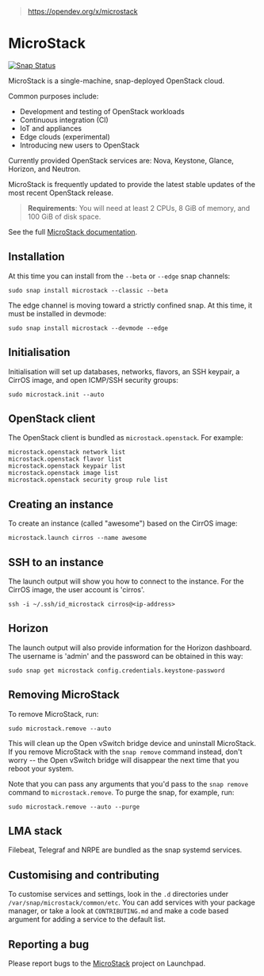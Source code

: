 

> https://opendev.org/x/microstack

# MicroStack

[![Snap Status][snap-build-badge]][snap-build-status]

MicroStack is a single-machine, snap-deployed OpenStack cloud.

Common purposes include:

* Development and testing of OpenStack workloads
* Continuous integration (CI)
* IoT and appliances
* Edge clouds (experimental)
* Introducing new users to OpenStack

Currently provided OpenStack services are: Nova, Keystone, Glance, Horizon, and
Neutron.

MicroStack is frequently updated to provide the latest stable updates of the
most recent OpenStack release.

> **Requirements**:
  You will need at least 2 CPUs, 8 GiB of memory, and 100 GiB of disk space.

See the full [MicroStack documentation][microstack-docs].

## Installation

At this time you can install from the `--beta` or `--edge` snap channels:

    sudo snap install microstack --classic --beta

The edge channel is moving toward a strictly confined snap. At this time, it
must be installed in devmode:

    sudo snap install microstack --devmode --edge

## Initialisation

Initialisation will set up databases, networks, flavors, an SSH keypair, a
CirrOS image, and open ICMP/SSH security groups:

    sudo microstack.init --auto

## OpenStack client

The OpenStack client is bundled as `microstack.openstack`. For example:

    microstack.openstack network list
    microstack.openstack flavor list
    microstack.openstack keypair list
    microstack.openstack image list
    microstack.openstack security group rule list

## Creating an instance

To create an instance (called "awesome") based on the CirrOS image:

    microstack.launch cirros --name awesome

## SSH to an instance

The launch output will show you how to connect to the instance. For the CirrOS
image, the user account is 'cirros'.

    ssh -i ~/.ssh/id_microstack cirros@<ip-address>

## Horizon

The launch output will also provide information for the Horizon dashboard. The
username is 'admin' and the password can be obtained in this way:

    sudo snap get microstack config.credentials.keystone-password

## Removing MicroStack

To remove MicroStack, run:

    sudo microstack.remove --auto

This will clean up the Open vSwitch bridge device and uninstall
MicroStack. If you remove MicroStack with the `snap remove` command
instead, don't worry -- the Open vSwitch bridge will disappear the
next time that you reboot your system.

Note that you can pass any arguments that you'd pass to the `snap
remove` command to `microstack.remove`. To purge the snap,
for example, run:

    sudo microstack.remove --auto --purge

## LMA stack

Filebeat, Telegraf and NRPE are bundled as the snap systemd services.

## Customising and contributing

To customise services and settings, look in the `.d` directories under
`/var/snap/microstack/common/etc`. You can add services with your package
manager, or take a look at `CONTRIBUTING.md` and make a code based argument for
adding a service to the default list.

## Reporting a bug

Please report bugs to the [MicroStack][microstack] project on Launchpad.

<!-- LINKS -->

[microstack-docs]: https://microstack.run/docs/
[snap-build-badge]: https://build.snapcraft.io/badge/CanonicalLtd/microstack.svg
[snap-build-status]: https://build.snapcraft.io/user/CanonicalLtd/microstack
[microstack]: https://bugs.launchpad.net/microstack
